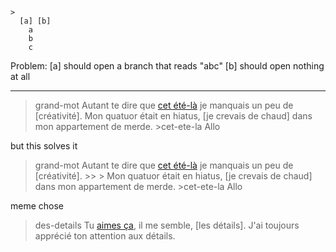 ```
>
  [a] [b]
    a
    b
    c
```

Problem:
[a] should open a branch that reads "abc"
[b] should open nothing at all


---

>grand-mot
  Autant te dire que [cet été-là](>cet-ete-la) je manquais un peu de [créativité].
    Mon quatuor était en hiatus, [je crevais de chaud] dans mon appartement de merde.
      >cet-ete-la
        Allo

but this solves it

>grand-mot
  Autant te dire que [cet été-là](>cet-ete-la) je manquais un peu de [créativité].
    >>
    >
      Mon quatuor était en hiatus, [je crevais de chaud] dans mon appartement de merde.
        >cet-ete-la
          Allo

meme chose

>des-details
  Tu [aimes ça](https://fr.wikipedia.org/wiki/%C3%80_la_recherche_du_temps_perdu), il me semble, [les détails].
    J'ai toujours apprécié ton attention aux détails.
